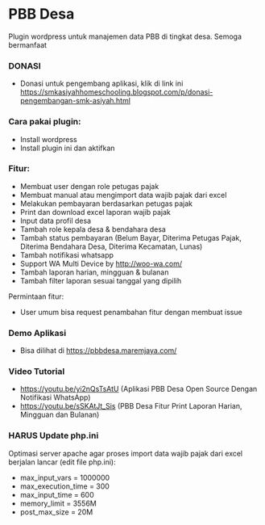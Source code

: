 # PBB Desa
Plugin wordpress untuk manajemen data PBB di tingkat desa.
Semoga bermanfaat

### DONASI
- Donasi untuk pengembang aplikasi, klik di link ini https://smkasiyahhomeschooling.blogspot.com/p/donasi-pengembangan-smk-asiyah.html

### Cara pakai plugin:
- Install wordpress
- Install plugin ini dan aktifkan

### Fitur:
- Membuat user dengan role petugas pajak
- Membuat manual atau mengimport data wajib pajak dari excel
- Melakukan pembayaran berdasarkan petugas pajak
- Print dan download excel laporan wajib pajak
- Input data profil desa
- Tambah role kepala desa & bendahara desa
- Tambah status pembayaran (Belum Bayar, Diterima Petugas Pajak, Diterima Bendahara Desa, Diterima Kecamatan, Lunas)
- Tambah notifikasi whatsapp
- Support WA Multi Device by http://woo-wa.com/
- Tambah laporan harian, mingguan & bulanan
- Tambah filter laporan sesuai tanggal yang dipilih

Permintaan fitur:
- User umum bisa request penambahan fitur dengan membuat issue

### Demo Aplikasi
- Bisa dilihat di https://pbbdesa.maremjaya.com/

### Video Tutorial 
- https://youtu.be/yi2nQsTsAtU (Aplikasi PBB Desa Open Source Dengan Notifikasi WhatsApp)
- https://youtu.be/sSKAtJt_Sis (PBB Desa Fitur Print Laporan Harian, Mingguan dan Bulanan)

### HARUS Update php.ini
Optimasi server apache agar proses import data wajib pajak dari excel berjalan lancar (edit file php.ini):
- max_input_vars = 1000000
- max_execution_time = 300
- max_input_time = 600
- memory_limit = 3556M
- post_max_size = 20M